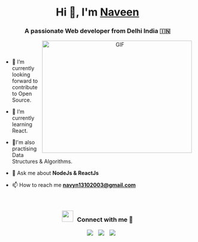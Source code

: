 <h1 align="center">Hi 👋, I'm <a href="https://100rabhcsmc.github.io/Me.io/" target="blank">
Naveen</a></h1>
<h3 align="center">A passionate Web developer from Delhi India &#127470;&#127475</h3>



<a target="_blank" align="center">
  <img align="right" top="5500" height="300" width="400" alt="GIF" src="https://media.giphy.com/media/SWoSkN6DxTszqIKEqv/giphy.gif">
</a>
<br>
<br>


- 🌱 I’m currently looking forward to contribute to Open Source.
- 🌱 I’m currently learning React.
- 🧠I'm also practising Data Structures & Algorithms.
- 💬 Ask me about **NodeJs & ReactJs**

- 📫 How to reach me **navyn13102003@gmail.com**

<br/>
<h3 align="center" > <img src="https://media.giphy.com/media/iY8CRBdQXODJSCERIr/giphy.gif" width="30" height="30" style="margin-right: 10px;">Connect with me 🤝 </h3>

<p align="center">

 <div align="center"  class="icons-social" style="margin-left: 10px;">
        <a style="margin-left: 10px;"  target="_blank" href="https://www.linkedin.com/in/naveen-krishna-gupta-8bb992245/">
			<img src="https://img.icons8.com/doodle/40/000000/linkedin--v2.png"></a>
        <a style="margin-left: 10px;" target="_blank" href="https://github.com/navyn13">
		<img src="https://img.icons8.com/doodle/40/000000/github--v1.png"></a>
			<a style="margin-left: 10px;" target="_blank" href="https://twitter.com/NaveenG03274467">
			<img src="https://img.icons8.com/doodle/1x/twitter-squared--v2.png" ></a>
      </div>

</p>
